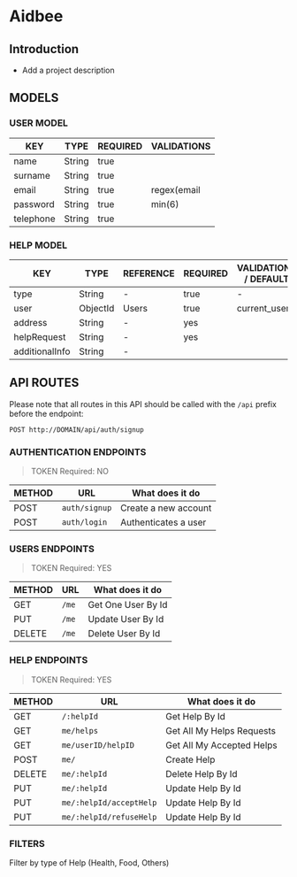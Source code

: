 # Aidbee

## Introduction

- Add a project description

## MODELS

### USER MODEL

| KEY       | TYPE   | REQUIRED | VALIDATIONS  |
| --------- | ------ | ---------|------------- |
| name      | String | true     |              |
| surname   | String | true     |              |
| email     | String | true     | regex(email  |
| password  | String | true     | min(6)       |
| telephone | String | true     |              |

### HELP MODEL

| KEY             | TYPE     | REFERENCE | REQUIRED | VALIDATIONS / DEFAULT
| --------------  | -------- | --------- | -------- | ---------------
| type            | String   | -         | true     | -
| user            | ObjectId | Users     | true     | current_user
| address         | String   | -         | yes      |
| helpRequest     | String   | -         | yes      |
| additionalInfo  | String   | -         |          | 


## API ROUTES

Please note that all routes in this API should be called with the `/api` prefix before the endpoint:

```
POST http://DOMAIN/api/auth/signup
```

### AUTHENTICATION ENDPOINTS
> TOKEN Required: NO

| METHOD | URL           | What does it do      |
| ------ | ------------- | -------------------- |
| POST   | `auth/signup` | Create a new account |
| POST   | `auth/login`  | Authenticates a user |

### USERS ENDPOINTS
> TOKEN Required: YES

| METHOD | URL                       | What does it do          |
| ------ | ------------------------- | ------------------------ |
| GET    | `/me`                     | Get One User By Id       |
| PUT    | `/me`                     | Update User By Id        |
| DELETE | `/me`                     | Delete User By Id        |

### HELP ENDPOINTS
> TOKEN Required: YES

METHOD | URL                     | What does it do                 |
-------|-------------------------|---------------------------------|
GET    | `/:helpId`              | Get Help By Id                  |
GET    | `me/helps`              | Get All My Helps Requests       |
GET    | `me/userID/helpID`      | Get All My Accepted Helps       |
POST   | `me/`                   | Create Help                     |
DELETE | `me/:helpId`            | Delete Help By Id               |
PUT    | `me/:helpId`            | Update Help By Id               |
PUT    | `me/:helpId/acceptHelp` | Update Help By Id               |
PUT    | `me/:helpId/refuseHelp` | Update Help By Id               |






### FILTERS
Filter by type of Help (Health, Food, Others)
